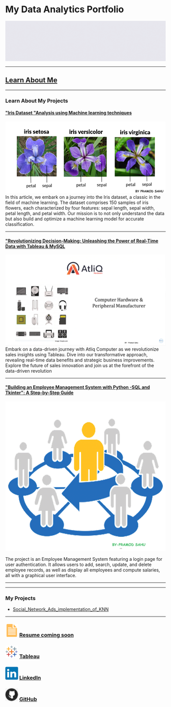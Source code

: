 # My Data Analytics Portfolio
[<img src="images/Github portfolio banner GIF.gif?raw=true"/>](https://www.linkedin.com/in/pramod-sahu-1b34b8256/)

---






## [Learn About Me](/aboutme.md)






---



### Learn About My Projects



#### ["Iris Dataset "Analysis using Machine learning techniques](https://www.linkedin.com/pulse/iris-dataset-analysis-using-machine-learning-techniques-pramod-sahu-g3kgf/)
[<img src="images/iris-dataset.png.png"/>](https://www.linkedin.com/pulse/iris-dataset-analysis-using-machine-learning-techniques-pramod-sahu-g3kgf/)
In this article, we embark on a journey into the Iris dataset, a classic in the field of machine learning. The dataset comprises 150 samples of iris flowers, each characterized by four features: sepal length, sepal width, petal length, and petal width. Our mission is to not only understand the data but also build and optimize a machine learning model for accurate classification.


---
#### ["Revolutionizing Decision-Making: Unleashing the Power of Real-Time Data with Tableau & MySQL](https://www.linkedin.com/pulse/revolutionizing-decision-making-unleashing-power-real-time-sahu-u5clf/)
[<img src="images/Atliq.png"/>](https://www.linkedin.com/pulse/revolutionizing-decision-making-unleashing-power-real-time-sahu-u5clf/)
Embark on a data-driven journey with Atliq Computer as we revolutionize sales insights using Tableau. Dive into our transformative approach, revealing real-time data benefits and strategic business improvements. Explore the future of sales innovation and join us at the forefront of the data-driven revolution


---
#### ["Building an Employee Management System with Python -SQL and Tkinter": A Step-by-Step Guide](https://www.linkedin.com/pulse/building-employee-management-system-python-sql-tkinter-pramod-sahu-dqogf/)
[<img src="images/R.png"/>](https://www.linkedin.com/pulse/building-employee-management-system-python-sql-tkinter-pramod-sahu-dqogf/)
 
The project is an Employee Management System featuring a login page for user authentication. It allows users to add, search, update, and delete employee records, as well as display all employees and compute salaries, all with a graphical user interface.



---


---


### My Projects

- [Social_Network_Ads_implementation_of_KNN](https://github.com/Sahu337778/Social_Network_Ads_implementation_of_KNN)


---
### [<img src="images/doc_icon.png?raw=true"/>](https://www.linkedin.com/in/pramod-sahu-1b34b8256/)      [Resume coming soon](https://www.linkedin.com/in/pramod-sahu-1b34b8256/) 


### [<img src="images/tableau_icon.png?raw=true"/>](https://public.tableau.com/app/profile/pramod.sahu/vizzes)   [Tableau](https://public.tableau.com/app/profile/pramod.sahu/vizzes)





### [<img src="images/linkedin_icon.png?raw=true"/>](https://www.linkedin.com/in/pramod-sahu-1b34b8256/)                                     [LinkedIn](https://www.linkedin.com/in/pramod-sahu-1b34b8256/)












### [<img src="images/GitHub_icon40.png?raw=true"/>](https://github.com/Sahu337778)             [GitHub](https://github.com/Sahu337778)
